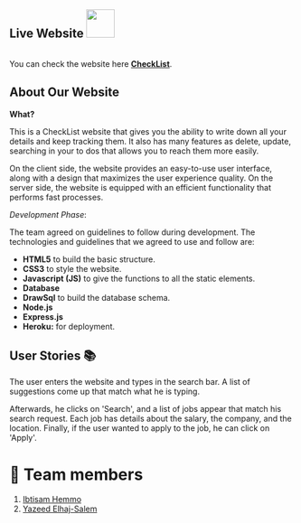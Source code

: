 


## **Live Website** <img src="https://i.imgur.com/QsX6030.png" style="height: 50px; width: 50px; margin-bottom: 20px;">
 <span id="live"></span>
You can check the website here [**CheckList**](https://checklist.herokuapp.com/).


## **About Our Website** <span id="about"></span>


**What?**

This is a CheckList website that gives you the ability to write down all your details and keep tracking them. It also has many features as delete, update, searching in your to dos that allows you to reach them more easily. 

On the client side, the website provides an easy-to-use user interface, along with a design that maximizes the user experience quality. On the server side, the website is equipped with an efficient functionality that performs fast processes. 

_Development Phase_:

The team agreed on guidelines to follow during development. The technologies and guidelines that we agreed to use and follow are:

- **HTML5** to build the basic structure.
- **CSS3** to style the website.
- **Javascript (JS)** to give the functions to all the static elements.
- **Database**
- **DrawSql** to build the database schema.
- **Node.js**
- **Express.js**
- **Heroku:** for deployment.


## **User Stories** :books: <span id="stories"></span>

The user enters the website and types in the search bar. A list of suggestions come up that match what he is typing. 

Afterwards, he clicks on 'Search', and a list of jobs appear that match his search request. Each job has details about the salary, the company, and the location. Finally, if the user wanted to apply to the job, he can click on 'Apply'. 


# 👥 **Team members** 
1. [Ibtisam Hemmo](https://github.com/ibtisam-hemmo)
2. [Yazeed Elhaj-Salem](https://github.com/yazeed)

